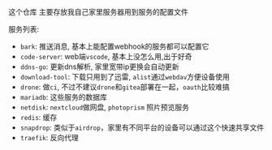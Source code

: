 这个仓库 主要存放我自己家里服务器用到服务的配置文件

服务列表:

- `bark`:  推送消息, 基本上能配置webhook的服务都可以配置它
- `code-server`: web端`vscode`, 基本上没怎么用,出于好奇
- `ddns-go`: 更新dns解析, 家里宽带ip更换会自动更新
- `download-tool`: 下载只用到了迅雷, `alist`通过`webdav`方便设备使用
- `drone`: 做`ci`, 不过不建议`drone`和`gitea`部署在一起，`oauth`比较难搞
- `mariadb`: 这些服务的数据库
- `netdisk`:  `nextcloud`做网盘, `photoprism` 照片预览服务
- `redis`: 缓存
- `snapdrop`: 类似于`airdrop`，家里有不同平台的设备可以通过这个快速共享文件
- `traefik`: 反向代理



